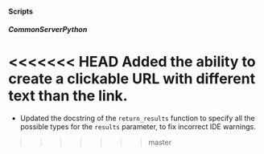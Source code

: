 
#### Scripts

##### CommonServerPython

<<<<<<< HEAD
Added the ability to create a clickable URL with different text than the link.
=======
- Updated the docstring of the `return_results` function to specify all the possible types for the `results` parameter, to fix incorrect IDE warnings.
>>>>>>> master
